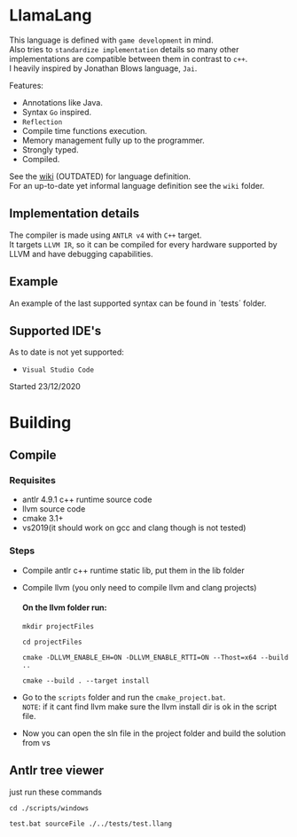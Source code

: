 # LlamaLang
This language is defined with `game development` in mind.  
Also tries to `standardize implementation` details so many other implementations are compatible between them in contrast to `c++`.  
I heavily inspired by Jonathan Blows language, `Jai`.

Features:
- Annotations like Java.
- Syntax `Go` inspired.
- `Reflection`
- Compile time functions execution.
- Memory management fully up to the programmer.
- Strongly typed.
- Compiled.

See the [wiki](https://github.com/Pablo96/LlamaLangGo/wiki) (OUTDATED) for language definition.  
For an up-to-date yet informal language definition see the `wiki` folder.

## Implementation details
The compiler is made using `ANTLR v4` with `C++` target.  
It targets `LLVM IR`, so it can be compiled for every hardware supported by LLVM and have debugging capabilities.

## Example
An example of the last supported syntax can be found in ´tests´ folder.

## Supported IDE's
As to date is not yet supported:
- `Visual Studio Code`

Started 23/12/2020

# Building
## Compile
### Requisites
- antlr 4.9.1 c++ runtime source code
- llvm source code
- cmake 3.1+
- vs2019(it should work on gcc and clang though is not tested)
### Steps
- Compile antlr c++ runtime static lib, put them in the lib folder

- Compile llvm (you only need to compile llvm and clang projects)
    #### On the llvm folder run:
     ```
     mkdir projectFiles
     ```
     ```
    cd projectFiles
    ```
    ```
    cmake -DLLVM_ENABLE_EH=ON -DLLVM_ENABLE_RTTI=ON --Thost=x64 --build ..
    ```
    ```
    cmake --build . --target install
    ```
- Go to the `scripts` folder and run the `cmake_project.bat`.  
  `NOTE`: if it cant find llvm make sure the llvm install dir is ok in the script file.
- Now you can open the sln file in the project folder and build the solution from vs
## Antlr tree viewer
just run these commands
```
cd ./scripts/windows
```
```
test.bat sourceFile ./../tests/test.llang
```
